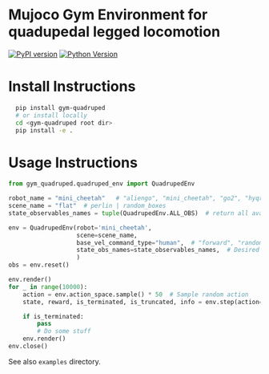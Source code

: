 # Mujoco Gym Environment for quadupedal legged locomotion

[![PyPI version](https://img.shields.io/pypi/v/gym-quadruped.svg)](https://pypi.org/project/morpho-symm/) [![Python Version](https://img.shields.io/badge/python-3.10%20--%203.12-blue)](https://github.com/Danfoa/MorphoSymm/actions/workflows/tests.yaml)

# Install Instructions

```bash
  pip install gym-quadruped
  # or install locally
  cd <gym-quadruped root dir> 
  pip install -e . 
```

# Usage Instructions

```python
from gym_quadruped.quadruped_env import QuadrupedEnv

robot_name = "mini_cheetah"   # "aliengo", "mini_cheetah", "go2", "hyqreal", ...
scene_name = "flat"  # perlin | random_boxes
state_observables_names = tuple(QuadrupedEnv.ALL_OBS)  # return all available state observables

env = QuadrupedEnv(robot='mini_cheetah',
                   scene=scene_name,
                   base_vel_command_type="human",  # "forward", "random", "forward+rotate", "human"
                   state_obs_names=state_observables_names,  # Desired quantities in the 'state'
                   )
obs = env.reset()

env.render()
for _ in range(10000):
    action = env.action_space.sample() * 50  # Sample random action
    state, reward, is_terminated, is_truncated, info = env.step(action=action)

    if is_terminated:
        pass
        # Do some stuff
    env.render()
env.close()
```

See also `examples` directory.
